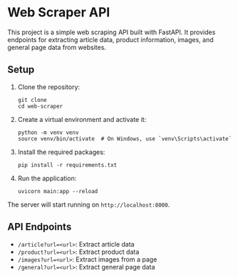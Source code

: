 # Web Scraper API

This project is a simple web scraping API built with FastAPI. It provides endpoints for extracting article data, product information, images, and general page data from websites.

## Setup

1. Clone the repository:
   ```
   git clone 
   cd web-scraper
   ```

2. Create a virtual environment and activate it:
   ```
   python -m venv venv
   source venv/bin/activate  # On Windows, use `venv\Scripts\activate`
   ```

3. Install the required packages:
   ```
   pip install -r requirements.txt
   ```

4. Run the application:
   ```
   uvicorn main:app --reload
   ```

The server will start running on `http://localhost:8000`.

## API Endpoints

- `/article?url=<url>`: Extract article data
- `/product?url=<url>`: Extract product data
- `/images?url=<url>`: Extract images from a page
- `/general?url=<url>`: Extract general page data



